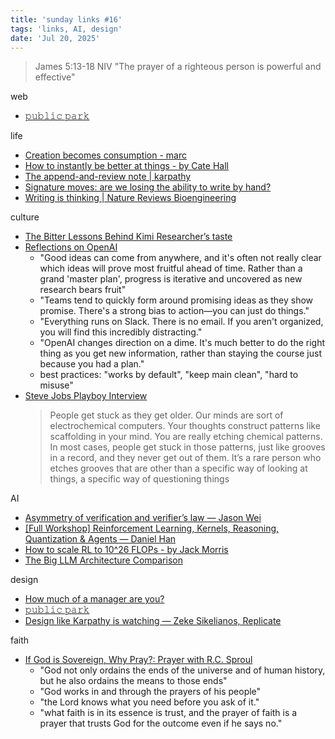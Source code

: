 ```yaml
---
title: 'sunday links #16'
tags: 'links, AI, design'
date: 'Jul 20, 2025'
---
```


> James 5:13-18 NIV "The prayer of a righteous person is powerful and effective"

web

- [𝚙𝚞𝚋𝚕𝚒𝚌 𝚙𝚊𝚛𝚔](https://www.publicpark.info/)

life

- [Creation becomes consumption - marc](https://marcgmbh.substack.com/p/creation-becomes-consumption)
- [How to instantly be better at things - by Cate Hall](https://usefulfictions.substack.com/p/how-to-instantly-be-better-at-anything)
- [The append-and-review note | karpathy](https://karpathy.bearblog.dev/the-append-and-review-note/)
- [Signature moves: are we losing the ability to write by hand?](https://www.theguardian.com/news/2025/jan/21/signature-moves-are-we-losing-the-ability-to-write-by-hand)
- [Writing is thinking | Nature Reviews Bioengineering](https://www.nature.com/articles/s44222-025-00323-4)

culture

- [The Bitter Lessons Behind Kimi Researcher’s taste](https://medium.com/@xinyijin715/maker-story-the-bitter-lessons-behind-kimi-researchers-ui-6654ec66662c)
- [Reflections on OpenAI](https://calv.info/openai-reflections)
  - "Good ideas can come from anywhere, and it's often not really clear which ideas will prove most fruitful ahead of time. Rather than a grand 'master plan', progress is iterative and uncovered as new research bears fruit"
  - "Teams tend to quickly form around promising ideas as they show promise. There's a strong bias to action—you can just do things."
  - "Everything runs on Slack. There is no email. If you aren't organized, you will find this incredibly distracting."
  - "OpenAI changes direction on a dime. It's much better to do the right thing as you get new information, rather than staying the course just because you had a plan."
  - best practices: "works by default", "keep main clean", "hard to misuse"
- [Steve Jobs Playboy Interview](https://justinjay.wang/steve-jobs-playboy-interview/)
  > People get stuck as they get older. Our minds are sort of electrochemical computers. Your thoughts construct patterns like scaffolding in your mind. You are really etching chemical patterns. In most cases, people get stuck in those patterns, just like grooves in a record, and they never get out of them. It’s a rare person who etches grooves that are other than a specific way of looking at things, a specific way of questioning things

AI

- [Asymmetry of verification and verifier’s law — Jason Wei](https://www.jasonwei.net/blog/asymmetry-of-verification-and-verifiers-law)
- [[Full Workshop] Reinforcement Learning, Kernels, Reasoning, Quantization & Agents — Daniel Han](https://www.youtube.com/watch?v=OkEGJ5G3foU)
- [How to scale RL to 10^26 FLOPs - by Jack Morris](https://blog.jxmo.io/p/how-to-scale-rl-to-1026-flops)
- [The Big LLM Architecture Comparison](https://magazine.sebastianraschka.com/p/the-big-llm-architecture-comparison)

design

- [How much of a manager are you?](https://calv.info/how-much-of-a-manager)
- [𝚙𝚞𝚋𝚕𝚒𝚌 𝚙𝚊𝚛𝚔](https://www.publicpark.info/)
- [Design like Karpathy is watching — Zeke Sikelianos, Replicate](https://www.youtube.com/watch?v=huQPkrwVWwc)

faith

- [If God is Sovereign, Why Pray?: Prayer with R.C. Sproul](https://www.youtube.com/watch?v=3VxyGP7z2rk)
  - "God not only ordains the ends of the universe and of human history, but he also ordains the means to those ends"
  - "God works in and through the prayers of his people"
  - "the Lord knows what you need before you ask of it."
  - "what faith is in its essence is trust, and the prayer of faith is a prayer that trusts God for the outcome even if he says no."
